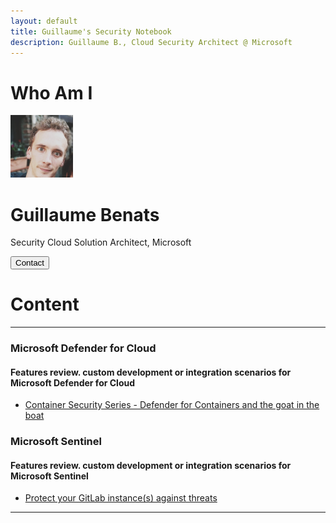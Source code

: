 ```yaml
---
layout: default
title: Guillaume's Security Notebook
description: Guillaume B., Cloud Security Architect @ Microsoft
---
```


# Who Am I

<div class="card">
  <img src="images/1618471779247.jpg" alt="Guillaume" style="width:100px">
  <h1>Guillaume Benats</h1>
  <p class="title">Security Cloud Solution Architect, Microsoft</p>
  <a href="https://www.linkedin.com/in/guillaume-benats-25550426/" target="_blamk"><i class="fa fa-linkedin"></i></a>
  <p><button>Contact</button></p>
</div>

# Content
___

### Microsoft Defender for Cloud
#### Features review. custom development or integration scenarios for Microsoft Defender for Cloud

- [Container Security Series - Defender for Containers and the goat in the boat](defender-containers.md)

### Microsoft Sentinel
#### Features review. custom development or integration scenarios for Microsoft Sentinel

- [Protect your GitLab instance(s) against threats](sentinel-gitlab.md)


___
